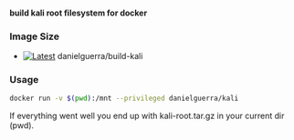 #### build kali root filesystem for docker

### Image Size

* [![Latest](https://badge.imagelayers.io/danielguerra/build-kali.svg)](https://imagelayers.io/?images=danielguerra/build-kali:latest 'latest') danielguerra/build-kali

### Usage

```bash
docker run -v $(pwd):/mnt --privileged danielguerra/kali
```

If everything went well you end up with kali-root.tar.gz in your current dir (pwd).
